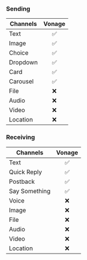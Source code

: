 ### Sending

| Channels | Vonage |
| -------- | :----: |
| Text     |   ✅   |
| Image    |   ✅   |
| Choice   |   ✅   |
| Dropdown |   ✅   |
| Card     |   ✅   |
| Carousel |   ✅   |
| File     |   ❌   |
| Audio    |   ❌   |
| Video    |   ❌   |
| Location |   ❌   |

### Receiving

| Channels      | Vonage |
| ------------- | :----: |
| Text          |   ✅   |
| Quick Reply   |   ✅   |
| Postback      |   ✅   |
| Say Something |   ✅   |
| Voice         |   ❌   |
| Image         |   ❌   |
| File          |   ❌   |
| Audio         |   ❌   |
| Video         |   ❌   |
| Location      |   ❌   |
